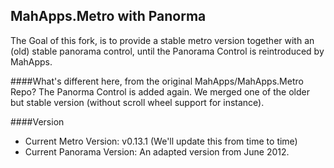 ## MahApps.Metro with Panorma

The Goal of this fork, is to provide a stable metro version together with an (old) stable panorama control, until the Panorama Control is reintroduced by MahApps.

####What's different here, from the original MahApps/MahApps.Metro Repo?
The Panorma Control is added again. We merged one of the older but stable version (without scroll wheel support for instance).

####Version
* Current Metro Version: v0.13.1 (We'll update this from time to time)
* Current Panorama Version: An adapted version from June 2012.

